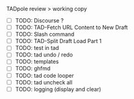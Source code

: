 TADpole review > working copy
- [ ] TODO: Discourse ?
- [ ] TODO: TAD-Fetch URL Content to New Draft
- [ ] TODO: Slash command
- [ ] TODO: TAD-Split Draft Load Part 1
- [ ] TODO: test in tad
- [ ] TODO: tad undo / redo
- [ ] TODO: templates
- [ ] TODO: ghfmd
- [ ] TODO: tad code looper
- [ ] TODO: tad uncheck all
- [ ] TODO: logging (display and clear)
